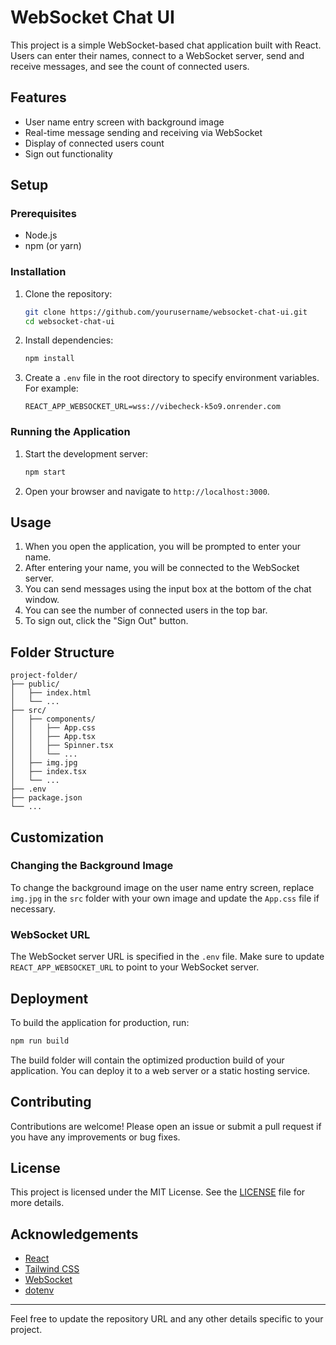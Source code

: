 # WebSocket Chat UI

This project is a simple WebSocket-based chat application built with React. Users can enter their names, connect to a WebSocket server, send and receive messages, and see the count of connected users.

## Features

- User name entry screen with background image
- Real-time message sending and receiving via WebSocket
- Display of connected users count
- Sign out functionality

## Setup

### Prerequisites

- Node.js
- npm (or yarn)

### Installation

1. Clone the repository:

    ```bash
    git clone https://github.com/yourusername/websocket-chat-ui.git
    cd websocket-chat-ui
    ```

2. Install dependencies:

    ```bash
    npm install
    ```

3. Create a `.env` file in the root directory to specify environment variables. For example:

    ```plaintext
    REACT_APP_WEBSOCKET_URL=wss://vibecheck-k5o9.onrender.com
    ```

### Running the Application

1. Start the development server:

    ```bash
    npm start
    ```

2. Open your browser and navigate to `http://localhost:3000`.

## Usage

1. When you open the application, you will be prompted to enter your name.
2. After entering your name, you will be connected to the WebSocket server.
3. You can send messages using the input box at the bottom of the chat window.
4. You can see the number of connected users in the top bar.
5. To sign out, click the "Sign Out" button.

## Folder Structure

```
project-folder/
├── public/
│   ├── index.html
│   └── ...
├── src/
│   ├── components/
│   │   ├── App.css
│   │   ├── App.tsx
│   │   ├── Spinner.tsx
│   │   └── ...
│   ├── img.jpg
│   ├── index.tsx
│   └── ...
├── .env
├── package.json
└── ...
```

## Customization

### Changing the Background Image

To change the background image on the user name entry screen, replace `img.jpg` in the `src` folder with your own image and update the `App.css` file if necessary.

### WebSocket URL

The WebSocket server URL is specified in the `.env` file. Make sure to update `REACT_APP_WEBSOCKET_URL` to point to your WebSocket server.

## Deployment

To build the application for production, run:

```bash
npm run build
```

The build folder will contain the optimized production build of your application. You can deploy it to a web server or a static hosting service.

## Contributing

Contributions are welcome! Please open an issue or submit a pull request if you have any improvements or bug fixes.

## License

This project is licensed under the MIT License. See the [LICENSE](LICENSE) file for more details.

## Acknowledgements

- [React](https://reactjs.org/)
- [Tailwind CSS](https://tailwindcss.com/)
- [WebSocket](https://developer.mozilla.org/en-US/docs/Web/API/WebSockets_API)
- [dotenv](https://www.npmjs.com/package/dotenv)

---

Feel free to update the repository URL and any other details specific to your project.
